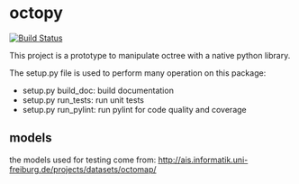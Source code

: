 # octopy

[![Build Status](https://travis-ci.org/salini/octopy.svg?branch=master)](https://travis-ci.org/salini/octopy)


This project is a prototype to manipulate octree with a native python library.

The setup.py file is used to perform many operation on this package:

* setup.py build_doc: build documentation
* setup.py run_tests: run unit tests
* setup.py run_pylint: run pylint for code quality and coverage

## models

the models used for testing come from: http://ais.informatik.uni-freiburg.de/projects/datasets/octomap/


